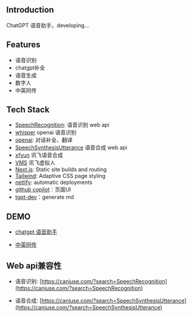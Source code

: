 ## Introduction

ChatGPT 语音助手，developing...

## Features

- 语音识别
- chatgpt补全
- 语音生成
- 数字人
- 中英同传

## Tech Stack

- [SpeechRecognition](https://developer.mozilla.org/en-US/docs/Web/API/SpeechRecognition): 语音识别 web api
- [whisper](https://openai.com/research/whisper) openai 语音识别
- [openai](https://platform.openai.com/docs/api-reference/chat): 对话补全、翻译
- [SpeechSynthesisUtterance](https://developer.mozilla.org/en-US/docs/Web/API/SpeechSynthesisUtterance) 语音合成 web api
- [xfyun](https://www.xfyun.cn/doc/tts/online_tts/API.html#%E6%8E%A5%E5%8F%A3%E8%AF%B4%E6%98%8E) 讯飞语音合成
- [VMS](https://www.xfyun.cn/doc/tts/virtual_human/Web-SDK.html) 讯飞虚拟人
- [Next.js](https://nextjs.org/): Static site builds and routing
- [Tailwind](https://tailwindcss.com/): Adaptive CSS page styling
- [netlify](https://app.netlify.com/): automatic deployments
- [github copilot](https://github.com/features/copilot)：页面UI
- [tgpt-dev](https://github.com/T-Macgrady/tgpt-dev)：generate md

## DEMO

- [chatgpt 语音助手](https://tmachatai.netlify.app/aichat)

- [中英同传](https://tmachatai.netlify.app/SimultaneousInterpretation)

## Web api兼容性

- 语音识别: [https://caniuse.com/?search=SpeechRecognition](https://caniuse.com/?search=SpeechRecognition)

- 语音合成: [https://caniuse.com/?search=SpeechSynthesisUtterance](https://caniuse.com/?search=SpeechSynthesisUtterance)
